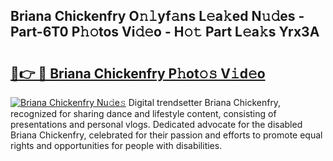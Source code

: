 ## Briana Chickenfry O𝚗𝚕yf𝚊ns L𝚎a𝚔ed N𝚞𝚍es - Part-6T0 P𝚑𝚘tos Vi𝚍𝚎o - H𝚘𝚝 Part L𝚎a𝚔s Yrx3A

# <h2><a href="http://kf0sby.oniu.top/?m=Briana+Chickenfry">🔗👉 🔴 Briana Chickenfry P𝚑ot𝚘𝚜 V𝚒d𝚎o</a></h2>

[![Briana Chickenfry Nu𝚍e𝚜](https://i.imgur.com/0qMVB7G.gif)](http://kf0sby.oniu.top/?m=Briana+Chickenfry)
Digital trendsetter Briana Chickenfry, recognized for sharing dance and lifestyle content, consisting of presentations and personal vlogs. Dedicated advocate for the disabled Briana Chickenfry, celebrated for their passion and efforts to promote equal rights and opportunities for people with disabilities.  
